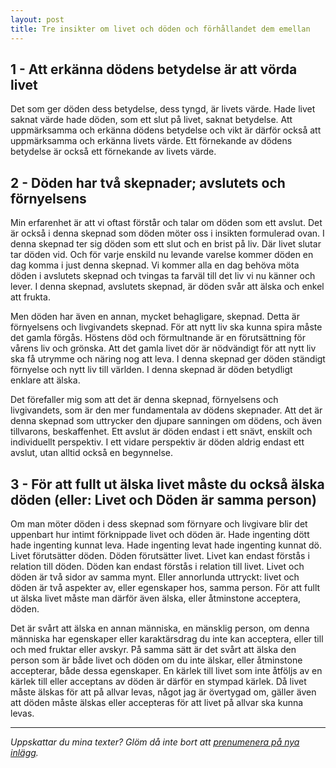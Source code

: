 ```yaml
---
layout: post
title: Tre insikter om livet och döden och förhållandet dem emellan
---
```


## 1 - Att erkänna dödens betydelse är att vörda livet

Det som ger döden dess betydelse, dess tyngd, är livets värde.
Hade livet saknat värde hade döden, som ett slut på livet, saknat
betydelse. Att uppmärksamma och erkänna dödens betydelse och vikt
är därför också att uppmärksamma och erkänna livets värde. Ett
förnekande av dödens betydelse är också ett förnekande av livets
värde. 


## 2 - Döden har två skepnader; avslutets och förnyelsens

Min erfarenhet är att vi oftast förstår och talar om döden som
ett avslut. Det är också i denna skepnad som döden möter oss i
insikten formulerad ovan. I denna skepnad ter sig döden som ett
slut och en brist på liv. Där livet slutar tar döden vid. Och för
varje enskild nu levande varelse kommer döden en dag komma i
just denna skepnad. Vi kommer alla en dag behöva möta döden i
avslutets skepnad och tvingas ta farväl till det liv vi nu känner
och lever. I denna skepnad, avslutets skepnad, är döden svår att
älska och enkel att frukta.

Men döden har även en annan, mycket behagligare, skepnad. Detta
är förnyelsens och livgivandets skepnad. För att nytt liv ska
kunna spira måste det gamla förgås. Höstens död och förmultnande
är en förutsättning för vårens liv och grönska. Att det gamla
livet dör är nödvändigt för att nytt liv ska få utrymme och
näring nog att leva. I denna skepnad ger döden ständigt förnyelse
och nytt liv till världen. I denna skepnad är döden betydligt
enklare att älska.

Det förefaller mig som att det är denna skepnad, förnyelsens och
livgivandets, som är den mer fundamentala av dödens skepnader.
Att det är denna skepnad som uttrycker den djupare sanningen om
dödens, och även tillvarons, beskaffenhet. Ett avslut är döden
endast i ett snävt, enskilt och individuellt perspektiv. I ett
vidare perspektiv är döden aldrig endast ett avslut, utan alltid
också en begynnelse. 


## 3 - För att fullt ut älska livet måste du också älska döden (eller: Livet och Döden är samma person)

Om man möter döden i dess skepnad som förnyare och livgivare blir
det uppenbart hur intimt förknippade livet och döden är. Hade
ingenting dött hade ingenting kunnat leva. Hade ingenting levat
hade ingenting kunnat dö. Livet förutsätter döden. Döden
förutsätter livet. Livet kan endast förstås i relation till
döden. Döden kan endast förstås i relation till livet. Livet och
döden är två sidor av samma mynt. Eller annorlunda uttryckt:
livet och döden är två aspekter av, eller egenskaper hos, samma
person. För att fullt ut älska livet måste man därför även älska,
eller åtminstone acceptera, döden.

Det är svårt att älska en annan människa, en mänsklig
person, om denna människa har egenskaper eller karaktärsdrag du
inte kan acceptera, eller till och med fruktar eller avskyr. På
samma sätt är det svårt att älska den person som är både livet
och döden om du inte älskar, eller åtminstone accepterar, både
dessa egenskaper. En kärlek till livet som inte åtföljs av en
kärlek till eller acceptans av döden är därför en stympad kärlek.
Då livet måste älskas för att på allvar levas, något jag är
övertygad om, gäller även att döden måste älskas eller accepteras
för att livet på allvar ska kunna levas.

--- 
*Uppskattar du mina texter? Glöm då inte bort att
[prenumenera på nya inlägg][1].*

[1]: http://eepurl.com/dKMp0w	"Mailformulär"
